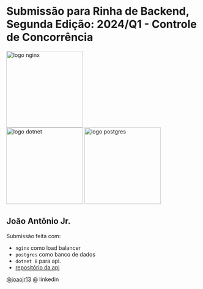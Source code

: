 # Submissão para Rinha de Backend, Segunda Edição: 2024/Q1 - Controle de Concorrência

<img src="https://upload.wikimedia.org/wikipedia/commons/c/c5/Nginx_logo.svg" alt="logo nginx" width="200" height="auto">
<br />
<img src="https://commons.wikimedia.org/wiki/Category:.NET#/media/File:Microsoft_.NET_logo.svg" alt="logo dotnet" width="200" height="auto">
<img src="https://upload.wikimedia.org/wikipedia/commons/2/29/Postgresql_elephant.svg" alt="logo postgres" width="200" height="auto">


## João Antônio Jr.
Submissão feita com:
- `nginx` como load balancer
- `postgres` como banco de dados
- `dotnet 8` para api.
- [repositório da api](https://github.com/joaojr13/rinha-2024-q1)

[@joaojr13](https://www.linkedin.com/in/joaojr13/) @ linkedin
